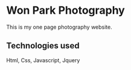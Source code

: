 # Won Park Photography
This is my one page photography website.

## Technologies used
Html, Css, Javascript, Jquery
